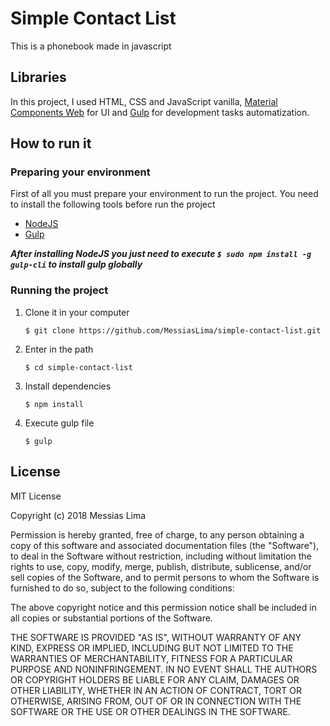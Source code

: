 # Simple Contact List #

This is a phonebook made in javascript

## Libraries ##

In this project, I used HTML, CSS and JavaScript vanilla, [Material Components Web](https://github.com/material-components/material-components-web) for UI and [Gulp](https://gulpjs.com/) for development tasks automatization.

## How to run it ##

### Preparing your environment ###

First of all you must prepare your environment to run the project. You need to install the following tools before run the project

* [NodeJS](https://nodejs.org/en/)
* [Gulp](https://gulpjs.com/)
    
***After installing NodeJS you just need to execute ``` $ sudo npm install -g gulp-cli ``` to install gulp globally***

### Running the project ###

1. Clone it in your computer

    ```$ git clone https://github.com/MessiasLima/simple-contact-list.git ```

1. Enter in the path

    ```$ cd simple-contact-list ```

1. Install dependencies

	```$ npm install ```

1. Execute gulp file

    ```$ gulp ```

## License ##

MIT License

Copyright (c) 2018 Messias Lima

Permission is hereby granted, free of charge, to any person obtaining a copy
of this software and associated documentation files (the "Software"), to deal
in the Software without restriction, including without limitation the rights
to use, copy, modify, merge, publish, distribute, sublicense, and/or sell
copies of the Software, and to permit persons to whom the Software is
furnished to do so, subject to the following conditions:

The above copyright notice and this permission notice shall be included in all
copies or substantial portions of the Software.

THE SOFTWARE IS PROVIDED "AS IS", WITHOUT WARRANTY OF ANY KIND, EXPRESS OR
IMPLIED, INCLUDING BUT NOT LIMITED TO THE WARRANTIES OF MERCHANTABILITY,
FITNESS FOR A PARTICULAR PURPOSE AND NONINFRINGEMENT. IN NO EVENT SHALL THE
AUTHORS OR COPYRIGHT HOLDERS BE LIABLE FOR ANY CLAIM, DAMAGES OR OTHER
LIABILITY, WHETHER IN AN ACTION OF CONTRACT, TORT OR OTHERWISE, ARISING FROM,
OUT OF OR IN CONNECTION WITH THE SOFTWARE OR THE USE OR OTHER DEALINGS IN THE
SOFTWARE.
